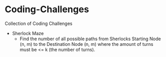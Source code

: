 # Coding-Challenges
Collection of Coding Challenges

- Sherlock Maze
  - Find the number of all possible paths from Sherlocks Starting Node (n, m) to the Destination Node (n, m) where the amount of turns must be <= k (the number of turns).
